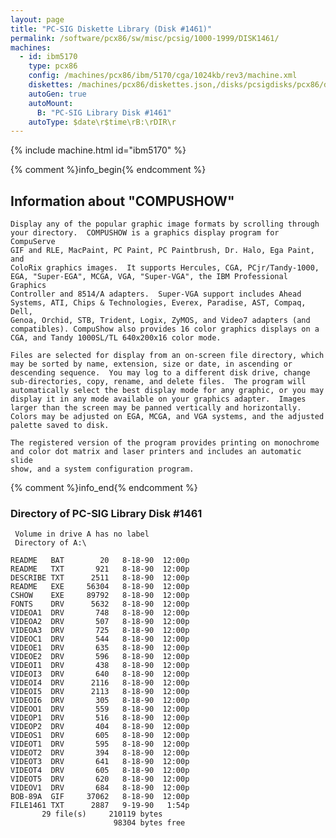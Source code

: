 ```yaml
---
layout: page
title: "PC-SIG Diskette Library (Disk #1461)"
permalink: /software/pcx86/sw/misc/pcsig/1000-1999/DISK1461/
machines:
  - id: ibm5170
    type: pcx86
    config: /machines/pcx86/ibm/5170/cga/1024kb/rev3/machine.xml
    diskettes: /machines/pcx86/diskettes.json,/disks/pcsigdisks/pcx86/diskettes.json
    autoGen: true
    autoMount:
      B: "PC-SIG Library Disk #1461"
    autoType: $date\r$time\rB:\rDIR\r
---
```


{% include machine.html id="ibm5170" %}

{% comment %}info_begin{% endcomment %}

## Information about "COMPUSHOW"

    Display any of the popular graphic image formats by scrolling through
    your directory.  COMPUSHOW is a graphics display program for CompuServe
    GIF and RLE, MacPaint, PC Paint, PC Paintbrush, Dr. Halo, Ega Paint, and
    ColoRix graphics images.  It supports Hercules, CGA, PCjr/Tandy-1000,
    EGA, "Super-EGA", MCGA, VGA, "Super-VGA", the IBM Professional Graphics
    Controller and 8514/A adapters.  Super-VGA support includes Ahead
    Systems, ATI, Chips & Technologies, Everex, Paradise, AST, Compaq, Dell,
    Genoa, Orchid, STB, Trident, Logix, ZyMOS, and Video7 adapters (and
    compatibles). CompuShow also provides 16 color graphics displays on a
    CGA, and Tandy 1000SL/TL 640x200x16 color mode.
    
    Files are selected for display from an on-screen file directory, which
    may be sorted by name, extension, size or date, in ascending or
    descending sequence.  You may log to a different disk drive, change
    sub-directories, copy, rename, and delete files.  The program will
    automatically select the best display mode for any graphic, or you may
    display it in any mode available on your graphics adapter.  Images
    larger than the screen may be panned vertically and horizontally.
    Colors may be adjusted on EGA, MCGA, and VGA systems, and the adjusted
    palette saved to disk.
    
    The registered version of the program provides printing on monochrome
    and color dot matrix and laser printers and includes an automatic slide
    show, and a system configuration program.
{% comment %}info_end{% endcomment %}


### Directory of PC-SIG Library Disk #1461

     Volume in drive A has no label
     Directory of A:\

    README   BAT        20   8-18-90  12:00p
    README   TXT       921   8-18-90  12:00p
    DESCRIBE TXT      2511   8-18-90  12:00p
    README   EXE     56304   8-18-90  12:00p
    CSHOW    EXE     89792   8-18-90  12:00p
    FONTS    DRV      5632   8-18-90  12:00p
    VIDEOA1  DRV       748   8-18-90  12:00p
    VIDEOA2  DRV       507   8-18-90  12:00p
    VIDEOA3  DRV       725   8-18-90  12:00p
    VIDEOC1  DRV       544   8-18-90  12:00p
    VIDEOE1  DRV       635   8-18-90  12:00p
    VIDEOE2  DRV       596   8-18-90  12:00p
    VIDEOI1  DRV       438   8-18-90  12:00p
    VIDEOI3  DRV       640   8-18-90  12:00p
    VIDEOI4  DRV      2116   8-18-90  12:00p
    VIDEOI5  DRV      2113   8-18-90  12:00p
    VIDEOI6  DRV       305   8-18-90  12:00p
    VIDEOO1  DRV       559   8-18-90  12:00p
    VIDEOP1  DRV       516   8-18-90  12:00p
    VIDEOP2  DRV       404   8-18-90  12:00p
    VIDEOS1  DRV       605   8-18-90  12:00p
    VIDEOT1  DRV       595   8-18-90  12:00p
    VIDEOT2  DRV       394   8-18-90  12:00p
    VIDEOT3  DRV       641   8-18-90  12:00p
    VIDEOT4  DRV       605   8-18-90  12:00p
    VIDEOT5  DRV       620   8-18-90  12:00p
    VIDEOV1  DRV       684   8-18-90  12:00p
    BOB-89A  GIF     37062   8-18-90  12:00p
    FILE1461 TXT      2887   9-19-90   1:54p
           29 file(s)     210119 bytes
                           98304 bytes free
